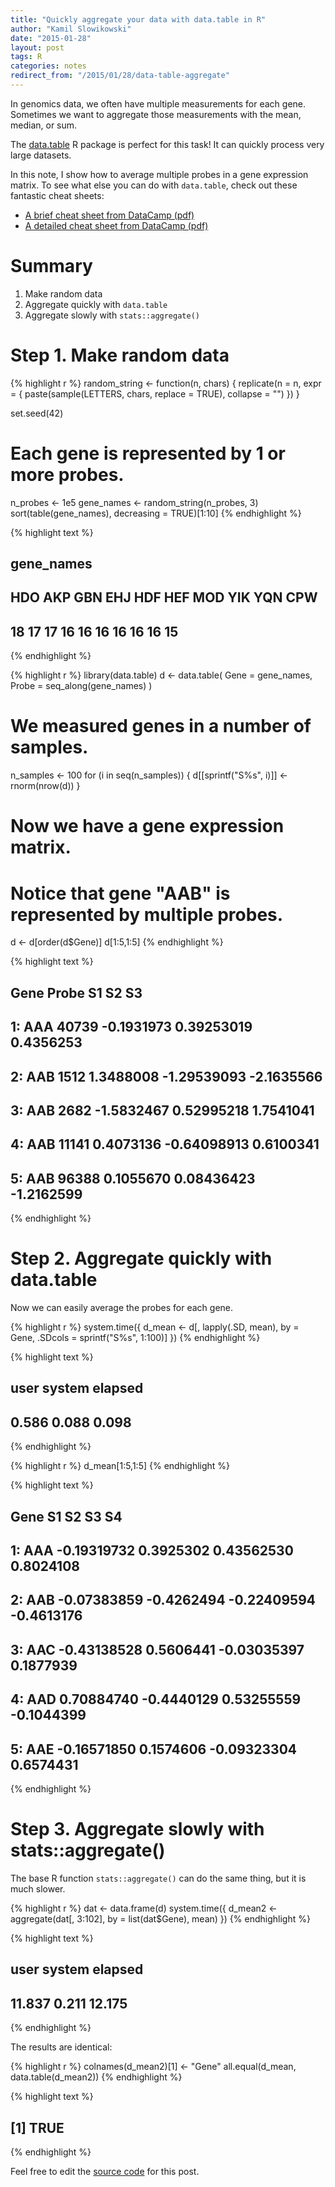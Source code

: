 ```yaml
---
title: "Quickly aggregate your data with data.table in R"
author: "Kamil Slowikowski"
date: "2015-01-28"
layout: post
tags: R
categories: notes
redirect_from: "/2015/01/28/data-table-aggregate"
---
```




In genomics data, we often have multiple measurements for each gene.
Sometimes we want to aggregate those measurements with the mean, median, or
sum.

The [data.table] R package is perfect for this task! It can quickly process
very large datasets.

In this note, I show how to average multiple probes in a gene expression
matrix. To see what else you can do with `data.table`, check out these
fantastic cheat sheets:

- [A brief cheat sheet from DataCamp (pdf)][brief]
- [A detailed cheat sheet from DataCamp (pdf)][detailed]

[brief]: https://s3.amazonaws.com/assets.datacamp.com/blog_assets/datatable_Cheat_Sheet_R.pdf
[detailed]: https://s3.amazonaws.com/assets.datacamp.com/img/blog/data+table+cheat+sheet.pdf

# Summary
1. Make random data
2. Aggregate quickly with `data.table`
3. Aggregate slowly with `stats::aggregate()`

# Step 1. Make random data



{% highlight r %}
random_string <- function(n, chars) {
  replicate(n = n, expr = {
    paste(sample(LETTERS, chars, replace = TRUE), collapse = "")
  })
}

set.seed(42)

# Each gene is represented by 1 or more probes.
n_probes <- 1e5
gene_names <- random_string(n_probes, 3)
sort(table(gene_names), decreasing = TRUE)[1:10]
{% endhighlight %}



{% highlight text %}
## gene_names
## HDO AKP GBN EHJ HDF HEF MOD YIK YQN CPW 
##  18  17  17  16  16  16  16  16  16  15
{% endhighlight %}



{% highlight r %}
library(data.table)
d <- data.table(
  Gene = gene_names,
  Probe = seq_along(gene_names)
)

# We measured genes in a number of samples.
n_samples <- 100
for (i in seq(n_samples)) {
  d[[sprintf("S%s", i)]] <- rnorm(nrow(d))
}

# Now we have a gene expression matrix.
# Notice that gene "AAB" is represented by multiple probes.
d <- d[order(d$Gene)]
d[1:5,1:5]
{% endhighlight %}



{% highlight text %}
##    Gene Probe         S1          S2         S3
## 1:  AAA 40739 -0.1931973  0.39253019  0.4356253
## 2:  AAB  1512  1.3488008 -1.29539093 -2.1635566
## 3:  AAB  2682 -1.5832467  0.52995218  1.7541041
## 4:  AAB 11141  0.4073136 -0.64098913  0.6100341
## 5:  AAB 96388  0.1055670  0.08436423 -1.2162599
{% endhighlight %}

# Step 2. Aggregate quickly with data.table

Now we can easily average the probes for each gene.


{% highlight r %}
system.time({
    d_mean <- d[, lapply(.SD, mean), by = Gene, .SDcols = sprintf("S%s", 1:100)]
})
{% endhighlight %}



{% highlight text %}
##    user  system elapsed 
##   0.586   0.088   0.098
{% endhighlight %}



{% highlight r %}
d_mean[1:5,1:5]
{% endhighlight %}



{% highlight text %}
##    Gene          S1         S2          S3         S4
## 1:  AAA -0.19319732  0.3925302  0.43562530  0.8024108
## 2:  AAB -0.07383859 -0.4262494 -0.22409594 -0.4613176
## 3:  AAC -0.43138528  0.5606441 -0.03035397  0.1877939
## 4:  AAD  0.70884740 -0.4440129  0.53255559 -0.1044399
## 5:  AAE -0.16571850  0.1574606 -0.09323304  0.6574431
{% endhighlight %}

# Step 3. Aggregate slowly with stats::aggregate()

The base R function `stats::aggregate()` can do the same thing, but it is
much slower.



{% highlight r %}
dat <- data.frame(d)
system.time({
  d_mean2 <- aggregate(dat[, 3:102], by = list(dat$Gene), mean)
})
{% endhighlight %}



{% highlight text %}
##    user  system elapsed 
##  11.837   0.211  12.175
{% endhighlight %}

The results are identical:


{% highlight r %}
colnames(d_mean2)[1] <- "Gene"
all.equal(d_mean, data.table(d_mean2))
{% endhighlight %}



{% highlight text %}
## [1] TRUE
{% endhighlight %}

[data.table]: http://cran.r-project.org/web/packages/data.table/
[aggregate]: http://www.inside-r.org/r-doc/stats/aggregate

Feel free to edit the [source code] for this post.

[source code]: https://github.com/slowkow/slowkow.com/blob/master/_rmd/2015-01-28-data-table-aggregate.R
